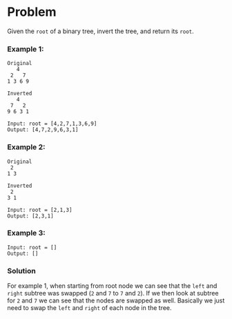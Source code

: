 # Problem
Given the `root` of a binary tree, invert the tree, and return its `root`.


### Example 1:
```
Original
   4
 2   7
1 3 6 9 

Inverted
   4
 7   2
9 6 3 1

Input: root = [4,2,7,1,3,6,9]
Output: [4,7,2,9,6,3,1]
```

### Example 2:
```
Original
 2
1 3

Inverted
 2
3 1

Input: root = [2,1,3]
Output: [2,3,1]
```

### Example 3:
```
Input: root = []
Output: []
```


### Solution
For example 1, when starting from root node we can see that the `left` and `right` subtree was swapped (`2` and `7` to `7` and `2`). If we then look at subtree for `2` and `7` we can see that the nodes are swapped as well. Basically we just need to swap the `left` and `right` of each node in the tree.